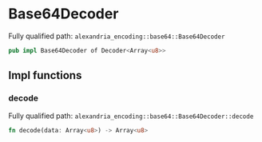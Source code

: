 # Base64Decoder

Fully qualified path: `alexandria_encoding::base64::Base64Decoder`

```rust
pub impl Base64Decoder of Decoder<Array<u8>>
```

## Impl functions

### decode

Fully qualified path: `alexandria_encoding::base64::Base64Decoder::decode`

```rust
fn decode(data: Array<u8>) -> Array<u8>
```


